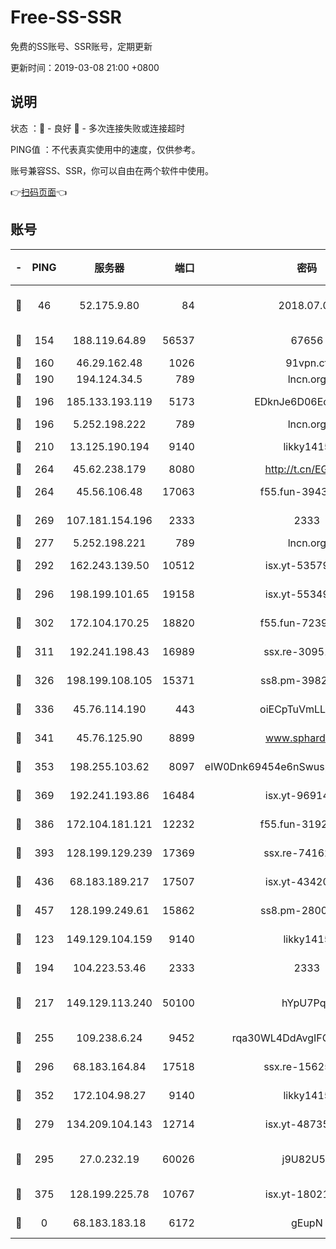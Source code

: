 # Free-SS-SSR

免费的SS账号、SSR账号，定期更新

更新时间：2019-03-08 21:00 +0800

## 说明

状态     ：🙂 - 良好 🙁 - 多次连接失败或连接超时

PING值   ：不代表真实使用中的速度，仅供参考。

账号兼容SS、SSR，你可以自由在两个软件中使用。

👉[扫码页面](https://liesauer.github.io/Free-SS-SSR/)👈

## 账号

|-|PING|服务器|端口|密码|加密方式|区域|
|:----:|:----:|:-----:|-----:|:----:|:----:|:----:|
|🙂|46|52.175.9.80|84|2018.07.07|chacha20-ietf-poly1305|HK|
|🙂|154|188.119.64.89|56537|67656|aes-256-cfb|RU|
|🙂|160|46.29.162.48|1026|91vpn.cf|rc4-md5|RU|
|🙂|190|194.124.34.5|789|lncn.org|rc4|JP|
|🙂|196|185.133.193.119|5173|EDknJe6D06EoWDaw|aes-256-cfb|US|
|🙂|196|5.252.198.222|789|lncn.org|rc4|JP|
|🙂|210|13.125.190.194|9140|likky1415|aes-256-cfb|KR|
|🙂|264|45.62.238.179|8080|http://t.cn/EGJIyrl|rc4-md5|CA|
|🙂|264|45.56.106.48|17063|f55.fun-39436500|aes-256-cfb|US|
|🙂|269|107.181.154.196|2333|2333|aes-256-cfb|US|
|🙂|277|5.252.198.221|789|lncn.org|rc4|JP|
|🙂|292|162.243.139.50|10512|isx.yt-53579269|aes-256-cfb|US|
|🙂|296|198.199.101.65|19158|isx.yt-55349354|aes-256-cfb|US|
|🙂|302|172.104.170.25|18820|f55.fun-72397693|aes-256-cfb|SG|
|🙂|311|192.241.198.43|16989|ssx.re-30951670|aes-256-cfb|US|
|🙂|326|198.199.108.105|15371|ss8.pm-39823085|aes-256-cfb|US|
|🙂|336|45.76.114.190|443|oiECpTuVmLLxk4Ts|aes-256-cfb|AU|
|🙂|341|45.76.125.90|8899|www.sphard.com|aes-256-cfb|AU|
|🙂|353|198.255.103.62|8097|eIW0Dnk69454e6nSwuspv9DmS201tQ0D|aes-256-cfb|US|
|🙂|369|192.241.193.86|16484|isx.yt-96914797|aes-256-cfb|US|
|🙂|386|172.104.181.121|12232|f55.fun-31925719|aes-256-cfb|SG|
|🙂|393|128.199.129.239|17369|ssx.re-74162614|aes-256-cfb|SG|
|🙂|436|68.183.189.217|17507|isx.yt-43420762|aes-256-cfb|SG|
|🙂|457|128.199.249.61|15862|ss8.pm-28005888|aes-256-cfb|SG|
|🙂|123|149.129.104.159|9140|likky1415|aes-256-cfb|CN|
|🙂|194|104.223.53.46|2333|2333|aes-256-cfb|US|
|🙂|217|149.129.113.240|50100|hYpU7PqP|chacha20-ietf-poly1305|CN|
|🙂|255|109.238.6.24|9452|rqa30WL4DdAvgIFG6Fs3znzTa|aes-256-cfb|FR|
|🙂|296|68.183.164.84|17518|ssx.re-15625176|aes-256-cfb|US|
|🙂|352|172.104.98.27|9140|likky1415|aes-256-cfb|JP|
|🙁|279|134.209.104.143|12714|isx.yt-48735563|aes-256-cfb|SG|
|🙁|295|27.0.232.19|60026|j9U82U53|xchacha20-ietf-poly1305|HK|
|🙁|375|128.199.225.78|10767|isx.yt-18021882|aes-256-cfb|SG|
|🙁|0|68.183.183.18|6172|gEupN|aes-256-cfb|SG|
